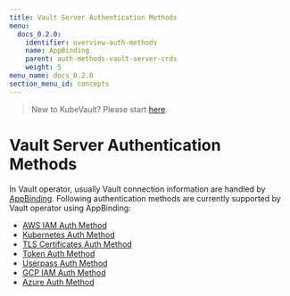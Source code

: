 ```yaml
---
title: Vault Server Authentication Methods
menu:
  docs_0.2.0:
    identifier: overview-auth-methods
    name: AppBinding
    parent: auth-methods-vault-server-crds
    weight: 5
menu_name: docs_0.2.0
section_menu_id: concepts
---
```


> New to KubeVault? Please start [here](/docs/concepts/README.md).

# Vault Server Authentication Methods

In Vault operator, usually Vault connection information are handled by [AppBinding](/docs/concepts/vault-server-crds/auth-methods/appbinding.md). Following authentication methods are currently supported by Vault operator using AppBinding:

- [AWS IAM Auth Method](/docs/concepts/vault-server-crds/auth-methods/aws-iam.md)
- [Kubernetes Auth Method](/docs/concepts/vault-server-crds/auth-methods/kubernetes.md)
- [TLS Certificates Auth Method](/docs/concepts/vault-server-crds/auth-methods/tls.md)
- [Token Auth Method](/docs/concepts/vault-server-crds/auth-methods/token.md)
- [Userpass Auth Method](/docs/concepts/vault-server-crds/auth-methods/userpass.md)
- [GCP IAM Auth Method](/docs/concepts/vault-server-crds/auth-methods/gcp-iam.md)
- [Azure Auth Method](/docs/concepts/vault-server-crds/auth-methods/azure.md)
